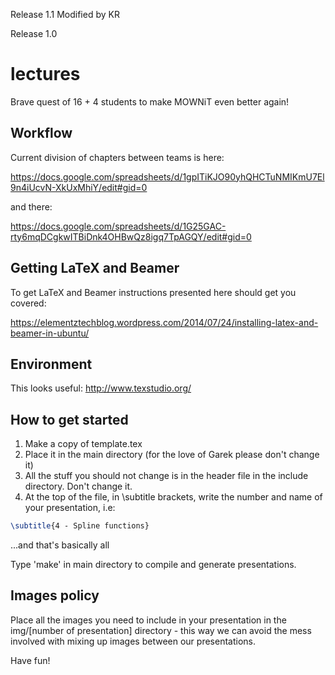 
Release 1.1
Modified by KR

Release 1.0

# lectures
Brave quest of 16 + 4 students to make MOWNiT even better again!

## Workflow

Current division of chapters between teams is here:

https://docs.google.com/spreadsheets/d/1gpITiKJO90yhQHCTuNMIKmU7El9n4iUcvN-XkUxMhiY/edit#gid=0

and there:

https://docs.google.com/spreadsheets/d/1G25GAC-rty6mqDCgkwITBiDnk4OHBwQz8igq7TpAGQY/edit#gid=0

## Getting LaTeX and Beamer

To get LaTeX and Beamer instructions presented here should get you covered:

https://elementztechblog.wordpress.com/2014/07/24/installing-latex-and-beamer-in-ubuntu/

## Environment

This looks useful:
http://www.texstudio.org/

## How to get started

1. Make a copy of template.tex
2. Place it in the main directory (for the love of Garek please don't change it)
3. All the stuff you should not change is in the header file in the include directory. Don't change it.
4. At the top of the file, in \subtitle brackets, write the number and name of your presentation, i.e:

```tex
\subtitle{4 - Spline functions}
```
...and that's basically all

Type 'make' in main directory to compile and generate presentations.

## Images policy

Place all the images you need to include in your presentation in the img/[number of presentation] directory - this way we can avoid the mess involved with mixing up images between our presentations.

Have fun! 
